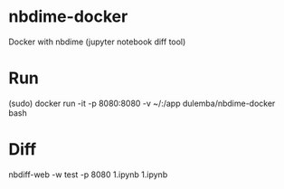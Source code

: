 # nbdime-docker
Docker with nbdime (jupyter notebook diff tool)

# Run
(sudo) docker run -it -p 8080:8080 -v ~/:/app  dulemba/nbdime-docker bash

# Diff
nbdiff-web -w test -p 8080 1.ipynb 1.ipynb 

